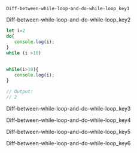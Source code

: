 ```ngMeta
Diff-between-while-loop-and-do-while-loop_key1
```

Diff-between-while-loop-and-do-while-loop_key2
```javascript
let i=2
do{
   console.log(i);
}
while (i >10)
 
 
while(i>10){
   console.log(i);
}

// Output:
// 2
```
Diff-between-while-loop-and-do-while-loop_key3


Diff-between-while-loop-and-do-while-loop_key4


Diff-between-while-loop-and-do-while-loop_key5


Diff-between-while-loop-and-do-while-loop_key6
